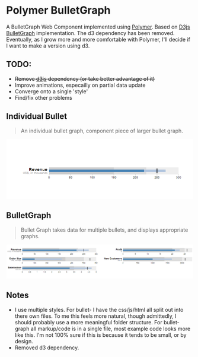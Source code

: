 Polymer BulletGraph
=========

A BulletGraph Web Component implemented using [Polymer].  Based on [D3js BulletGraph] implementation.  The d3 dependency has been removed.  Eventually, as I grow more and more comfortable with Polymer, I'll decide if I want to make a version using d3.

TODO:
-----------
  - ~~Remove [d3js] dependency (or take better advantage of it)~~
  - Improve animations, especailly on partial data update
  - Converge onto a single 'style'
  - Find/fix other problems

Individual Bullet
----
> An individual bullet graph, component piece of larger bullet graph.

![lonebullet](./lonebullet.png "Image of rendered bullet")


BulletGraph
----
> Bullet Graph takes data for multiple bullets, and displays appropriate graphs.

![bulletgraph](./bulletGraph.png "Image of Bullet graph using array data")

## Notes
- I use multiple styles.  For bullet- I have the css/js/html all split out into there own files.  To me this feels more natural, though admittedly, I should probably use a more meaningful folder structure.  For bullet-graph all markup/code is in a single file, most example code looks more like this.  I'm not 100% sure if this is because it tends to be small, or by design.
- Removed d3 dependency.


[D3js BulletGraph]:http://bl.ocks.org/mbostock/4061961
[d3js]:http://d3js.org
[Polymer]:http://www.polymer-project.org



